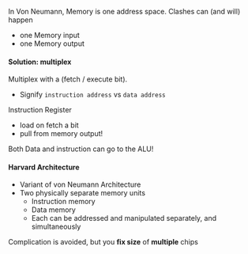 In Von Neumann, Memory is one address space. Clashes can (and will) happen
- one Memory input 
- one Memory output

#### Solution: multiplex

Multiplex with a (fetch / execute bit).
- Signify `instruction address` vs `data address`

Instruction Register
- load on fetch a bit
- pull from memory output!

Both Data and instruction can go to the ALU!


#### Harvard Architecture
- Variant of von Neumann Architecture
- Two physically separate memory units
	- Instruction memory
	- Data memory
	- Each can be addressed and manipulated separately, and simultaneously

Complication is avoided, but you **fix size** of **multiple** chips

